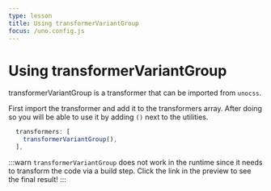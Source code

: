 ```yaml
---
type: lesson
title: Using transformerVariantGroup
focus: /uno.config.js
---
```


# Using transformerVariantGroup

transformerVariantGroup is a transformer that can be imported from `unocss`.

First import the transformer and add it to the transformers array. After doing so you will be able to use it by adding `()` next to the utilities.

```ts
  transformers: [
    transformerVariantGroup(),
  ],
```

:::warn
`transformerVariantGroup` does not work in the runtime since it needs to transform the code via a build step. Click the link in the preview to see the final result!
:::